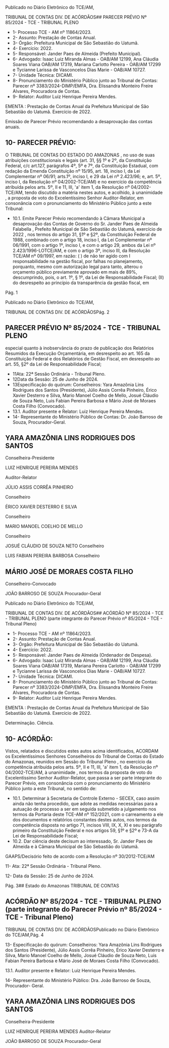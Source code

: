 Publicado  no  Diário  Eletrônico do TCE/AM,

TRIBUNAL DE CONTAS DIV. DE ACÓRDÃOS## PARECER PRÉVIO Nº 85/2024 - TCE - TRIBUNAL PLENO

- 1- Processo TCE - AM nº 11864/2023.
- 2- Assunto: Prestação de Contas Anual.
- 3- Órgão: Prefeitura Municipal de São Sebastião do Uatumã.
- 4- Exercício: 2022.
- 5- Responsável: Jander Paes de Almeida (Prefeito Municipal).
- 6- Advogado: Isaac Luiz Miranda Almas - OAB/AM 12199, Ana Cláudia Soares Viana OAB/AM  17319,  Mariana  Carlotto  Pereira  -  OAB/AM  17299  e  Tycianne  Larissa  de Vasconcelos Dias Marie - OAB/AM 10727.
- 7- Unidade Técnica: DICAMI.
- 8- Pronunciamento  do  Ministério  Público  junto  ao  Tribunal  de  Contas: Parecer  nº 3383/2024-DIMP/EMFA,  Dra.  Elissandra  Monteiro  Freire  Alvares,  Procuradora  de Contas.
- 9- Relator: Auditor Luiz Henrique Pereira Mendes.

EMENTA : Prestação de Contas Anual da  Prefeitura Municipal de São Sebastião do Uatumã.  Exercício de 2022.

Emissão de Parecer Prévio recomendando a desaprovação das contas anuais.

## 10-  PARECER PRÉVIO:

O  TRIBUNAL  DE  CONTAS  DO  ESTADO  DO  AMAZONAS ,  no  uso  de  suas atribuições  constitucionais  e  legais  (art.  31,  §§  1º  e  2º,  da  Constituição  Federal,  c/c art.127,  parágrafos  4º,  5º  e  7º,  da  Constituição  Estadual,  com  redação  da  Emenda Constituição nº 15/95, art. 18, inciso I, da Lei Complementar nº 06/91; arts.1º, inciso I, e 29  da  Lei  nº  2.423/96;  e,  art.  5º,  inciso  I,  da  Resolução  nº  04/2002-TCE/AM)  e  no exercício da competência atribuída pelos arts. 5º, II e 11, III, 'a' item 1, da Resolução nº 04/2002-TCE/AM, tendo discutido a matéria nestes autos, e acolhido, à unanimidade , a proposta  de  voto  do  Excelentíssimo  Senhor  Auditor-Relator, em  consonância com  o pronunciamento do Ministério Público junto a este Tribunal:

- 10.1. Emite Parecer Prévio recomendando à Câmara Municipal a desaprovação das  Contas  de  Governo  do Sr. Jander  Paes  de Almeida  Falabella ,  Prefeito  Municipal  de  São  Sebastião  do  Uatumã, exercício de 2022 , nos termos do artigo 31, §1º e §2º, da Constituição Federal de 1988, combinado  com  o  artigo  18, inciso I, da Lei Complementar nº 06/1991, com o artigo 1º, inciso I, e com o artigo 29, ambos da Lei nº 2.423/1996-LOTCE/AM, e com o artigo 3º, inciso III, da Resolução  TCE/AM  nº  09/1997,  em  razão:  ( )  de  não  ter  agido  com I responsabilidade na gestão fiscal, por falhas no planejamento, porquanto, mesmo  com  autorização legal para tanto, alterou o orçamento público previamente aprovado em mais de 89%, descumprindo, pois, o art. 1º, § 1º, da Lei de Responsabilidade Fiscal; (II)  do  desrespeito  ao  princípio  da  transparência  da  gestão  fiscal,  em

Pág. 1

Publicado  no  Diário  Eletrônico do TCE/AM,

TRIBUNAL DE CONTAS DIV. DE ACÓRDÃOSPág. 2

## PARECER PRÉVIO Nº 85/2024 - TCE - TRIBUNAL PLENO

especial quanto à inobservância do prazo de publicação dos Relatórios Resumidos da Execução Orçamentária, em desrespeito ao art. 165 da Constituição Federal e dos Relatórios de Gestão Fiscal, em desrespeito ao art. 55, §2º da Lei de Responsabilidade Fiscal;

- 11Ata: 22ª Sessão Ordinária - Tribunal Pleno.
- 12Data da Sessão: 25 de Junho de 2024.
- 13Especificação  do  quórum: Conselheiros: Yara  Amazônia  Lins  Rodrigues  dos Santos (Presidente), Júlio Assis Corrêa Pinheiro, Érico Xavier Desterro e Silva, Mario Manoel Coelho de Mello, Josué Cláudio de Souza Neto, Luis Fabian Pereira Barbosa e Mário José de Moraes Costa Filho (Convocado).
- 13.1. Auditor presente e Relator: Luiz Henrique Pereira Mendes.
- 14-  Representante  do  Ministério  Público  de  Contas: Dr. João  Barroso  de  Souza, Procurador-Geral.

## YARA AMAZÔNIA LINS RODRIGUES DOS SANTOS

Conselheira-Presidente

LUIZ HENRIQUE PEREIRA MENDES

Auditor-Relator

JÚLIO ASSIS CORRÊA PINHEIRO

Conselheiro

ÉRICO XAVIER DESTERRO E SILVA

Conselheiro

MARIO MANOEL COELHO DE MELLO

Conselheiro

JOSUÉ CLÁUDIO DE SOUZA NETO Conselheiro

LUIS FABIAN PEREIRA BARBOSA Conselheiro

## MÁRIO JOSÉ DE MORAES COSTA FILHO

Conselheiro-Convocado

JOÃO BARROSO DE SOUZA Procurador-Geral

Publicado  no  Diário  Eletrônico do TCE/AM,

TRIBUNAL DE CONTAS DIV. DE ACÓRDÃOS## ACÓRDÃO Nº 85/2024 - TCE - TRIBUNAL PLENO (parte integrante do Parecer Prévio nº 85/2024 - TCE - Tribunal Pleno)

- 1- Processo TCE - AM nº 11864/2023.
- 2- Assunto: Prestação de Contas Anual.
- 3- Órgão: Prefeitura Municipal de São Sebastião do Uatumã.
- 4- Exercício: 2022.
- 5- Responsável: Jander Paes de Almeida (Ordenador de Despesa).
- 6- Advogado: Isaac Luiz Miranda Almas - OAB/AM 12199, Ana Cláudia Soares Viana OAB/AM  17319,  Mariana  Pereira  Carlotto  -  OAB/AM  17299  e  Tycianne  Larissa  de Vasconcelos Dias Marie - OAB/AM 10727.
- 7- Unidade Técnica: DICAMI.
- 8- Pronunciamento  do  Ministério  Público  junto  ao  Tribunal  de  Contas: Parecer  nº 3383/2024-DIMP/EMFA,  Dra.  Elissandra  Monteiro  Freire  Alvares,  Procuradora  de Contas.
- 9- Relator: Auditor Luiz Henrique Pereira Mendes.

EMENTA : Prestação de Contas Anual da  Prefeitura Municipal  de  São  Sebastião  do  Uatumã.  Exercício de 2022.

Determinação. Ciência.

## 10-  ACÓRDÃO:

Vistos, relatados e discutidos estes autos acima identificados, ACORDAM os Excelentíssimos Senhores Conselheiros do Tribunal de Contas do Estado do Amazonas, reunidos em Sessão do Tribunal Pleno , no exercício da competência atribuída pelos arts. 5º, II e 11, III, 'a' item 1, da Resolução nº 04/2002-TCE/AM, à unanimidade , nos termos da  proposta  de  voto  do  Excelentíssimo  Senhor  Auditor-Relator,  que  passa  a  ser  parte integrante  do  Parecer  Prévio, em  consonância com  o  pronunciamento  do  Ministério Público junto a este Tribunal, no sentido de:

- 10.1. Determinar à  Secretaria  de  Controle  Externo  -  SECEX,  caso  assim ainda não tenha procedido, que adote as medidas necessárias para a autuação de processo a ser em seguida submetido a julgamento nos termos da Portaria deste TCE-AM nº 152/2021, com o carreamento a ele  dos  documentos e relatórios constantes destes autos, nos termos da  competência  disposta  no  artigo  71,  incisos  VIII,  IX,  X,  XI  e  seu parágrafo primeiro da Constituição Federal e nos artigos 59, §1º e §2º e 73-A da Lei de Responsabilidade Fiscal;
- 10.2. Dar  ciência deste decisum ao  interessado, Sr. Jander  Paes  de Almeida e à Câmara Municipal de São Sebastião do Uatumã.

GAAPS/Decisório feito de acordo com a Resolução nº 30/2012-TCE/AM

11- Ata: 22ª Sessão Ordinária - Tribunal Pleno.

12- Data da Sessão: 25 de Junho de 2024.

Pág. 3## Estado do Amazonas TRIBUNAL DE CONTAS

## ACÓRDÃO Nº 85/2024 - TCE - TRIBUNAL PLENO (parte integrante do Parecer Prévio nº 85/2024 - TCE - Tribunal Pleno)

TRIBUNAL DE CONTAS DIV. DE ACÓRDÃOSPublicado  no  Diário  Eletrônico do TCE/AM,Pág. 4

13- Especificação  do  quórum: Conselheiros: Yara  Amazônia  Lins  Rodrigues  dos Santos (Presidente), Júlio Assis Corrêa Pinheiro, Érico Xavier Desterro e Silva, Mario Manoel Coelho de Mello, Josué Cláudio de Souza Neto, Luis Fabian Pereira Barbosa e Mário José de Moraes Costa Filho (Convocado).

13.1. Auditor presente e Relator: Luiz Henrique Pereira Mendes.

14-  Representante do Ministério Público: Dra. João Barroso de Souza, Procurador- Geral.

## YARA AMAZÔNIA LINS RODRIGUES DOS SANTOS

Conselheira-Presidente

LUIZ HENRIQUE PEREIRA MENDES Auditor-Relator

JOÃO BARROSO DE SOUZA Procurador-Geral